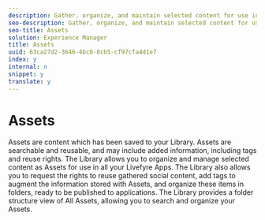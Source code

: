 ```yaml
---
description: Gather, organize, and maintain selected content for use in your Livefyre Apps.
seo-description: Gather, organize, and maintain selected content for use in your Livefyre Apps.
seo-title: Assets
solution: Experience Manager
title: Assets
uuid: 63ca27d2-3646-4bc6-8cb5-cf97cfa4d1e7
index: y
internal: n
snippet: y
translate: y
---
```


# Assets

Assets are content which has been saved to your Library. Assets are searchable and reusable, and may include added information, including tags and reuse rights.
The Library allows you to organize and manage selected content as Assets for use in all your Livefyre Apps.
The Library also allows you to request the rights to reuse gathered social content, add tags to augment the information stored with Assets, and organize these items in folders, ready to be published to applications.
The Library provides a folder structure view of All Assets, allowing you to search and organize your Assets.
